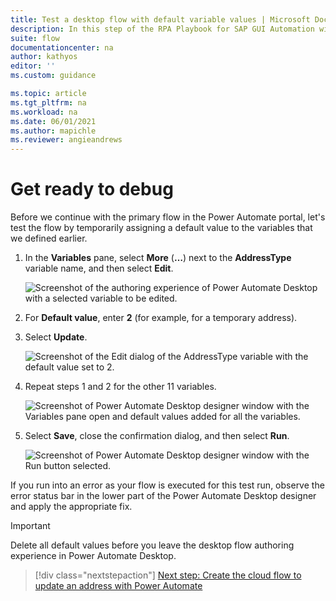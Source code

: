 ```yaml
---
title: Test a desktop flow with default variable values | Microsoft Docs
description: In this step of the RPA Playbook for SAP GUI Automation with Power Automate tutorial, we'll test a Power Automate Desktop flow by temporarily assigning a default value to the variables.
suite: flow
documentationcenter: na
author: kathyos
editor: ''
ms.custom: guidance

ms.topic: article
ms.tgt_pltfrm: na
ms.workload: na
ms.date: 06/01/2021
ms.author: mapichle
ms.reviewer: angieandrews
---
```


# Get ready to debug

Before we continue with the primary flow in the Power Automate portal, let's test the flow by temporarily assigning a default value to the variables that we defined earlier.

1. In the **Variables** pane, select **More** (**…**) next to the **AddressType** variable name, and then select **Edit**.

   ![Screenshot of the authoring experience of Power Automate Desktop with a selected variable to be edited.](media/PAD-designer-with-variable-to-be-edited.png)

1. For **Default value**, enter **2** (for example, for a temporary address).
   
1. Select **Update**.

   ![Screenshot of the Edit dialog of the AddressType variable with the default value set to 2.](media/edit-variable-addresstype.png)

1. Repeat steps 1 and 2 for the other 11 variables.

   ![Screenshot of Power Automate Desktop designer window with the Variables pane open and default values added for all the variables.](media/PAD-designer-with-default-values-for-variables.png)

1. Select **Save**, close the confirmation dialog, and then select **Run**.

   ![Screenshot of Power Automate Desktop designer window with the Run button selected.](media/PAD-designer-with-run-button.png)

If you run into an error as your flow is executed for this test run, observe the error status bar in the lower part of the Power Automate Desktop designer and apply the appropriate fix.

>[!IMPORTANT]
>Delete all default values before you leave the desktop flow authoring experience in Power Automate Desktop.

> [!div class="nextstepaction"]
> [Next step: Create the cloud flow to update an address with Power Automate](creating-cloud-flow-to-update-address.md)
